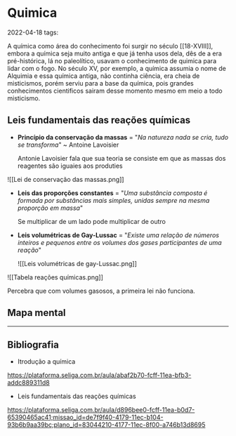 # Quimica
2022-04-18
tags: 

A química como área do conhecimento foi surgir no século [[18-XVIII]], embora a química seja muito antiga e que já tenha usos dela, dês de a era pré-histórica, lá no paleolítico, usavam o conhecimento de quimica para lidar com o fogo. No século XV, por exemplo, a química assumia o nome de Alquimia e essa química antiga, não continha  ciência, era cheia de misticismos, porém serviu para a base da química, pois grandes conhecimentos cientificos sairam desse momento mesmo em meio a todo misticismo.

## Leis fundamentais das reações químicas

* **Princípio da conservação da massas** = "*Na natureza nada se cria, tudo se transforma*" ~ Antoine Lavoisier

	Antonie Lavoisier fala que sua teoria se consiste em que as massas dos reagentes são iguaies aos produties

![[Lei de conservação das massas.png]]

* **Leis das proporções constantes** = "*Uma substância composta é formada por substâncias mais simples, unidas sempre na mesma proporção em massa*"

	Se multiplicar de um lado pode multiplicar de outro

* **Leis volumétricas de Gay-Lussac** = "*Existe uma relação de números inteiros e pequenos entre os volumes dos gases participantes de uma reação*"

	![[Leis volumétricas de gay-Lussac.png]]

![[Tabela reações químicas.png]]

Percebra que com volumes gasosos, a primeira lei não funciona.

## Mapa mental


-----------------------------------------------
## Bibliografia

* Itrodução a química

https://plataforma.seliga.com.br/aula/abaf2b70-fcff-11ea-bfb3-addc889311d8

* Leis fundamentais das reações químicas

https://plataforma.seliga.com.br/aula/d896bee0-fcff-11ea-b0d7-65390465ac41;missao_id=de7f9f40-4179-11ec-b104-93b6b9aa39bc;plano_id=83044210-4177-11ec-8f00-a746b13d8695

